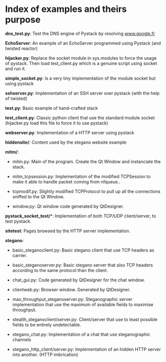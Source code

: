 Index of examples and theirs purpose
====================================

**dns_test.py**: Test the DNS engine of Pystack by resolving www.google.fr

**EchoServer**: An example of an EchoServer programmed using Pystack (and twisted reactor)

**hijacker.py**: Replace the socket module in sys.modules to force the usage of pystack. Then load test_client.py which is a genuine script using socket and run it.

**simple_socket.py**: Is a very tiny implementation of the module socket but using pystack

**sshserver.py**: Implementation of an SSH server over pystack (with the help of twisted)

**test.py**: Basic example of hand-crafted stack

**test_client.py**: Classic python client that use the standard module socket (hijacker.py load this file to force it to use pystack)

**webserver.py**: Implementation of a HTTP server using pystack

**hiddensite/**: Content used by the stegano website example

**mitm/**:

* mitm.py: Main of the program. Create the Qt Window and instanciate the stack.

* mitm_tcpsession.py: Implementation of the modified TCPSession to make it able to handle packet coming from nfqueue..

* tcpmodif.py: Slightly modified TCPProtocol to pull up all the connections sniffed to the Qt Window.

* window.py: Qt window code generated by QtDesigner.

**pystack_socket_test/***: Implementation of both TCP/UDP client/server, to test pystack.

**sitetest**: Pages browsed by the HTTP server implementation.

**stegano**:

* basic_steganoclient.py: Basic stegano client that use TCP headers as carrier.

* basic_steganoserver.py: Basic stegano server that also TCP headers according to the same protocol than the client.

* chat_gui.py: Code generated by QtDesigner for the chat window.

* clientweb.py: Browser window. Generated by QtDesigner.

* max_throughput_steganoserver.py: Steganographic server implementation that use the maximum of available fields to maximise throughput.

* stealth_steganoclient/server.py: Client/server that use to least possible fields to be entirely undetectable.

* stegano_chat.py: Implementation of a chat that use steganographic channels

* stegano_http_client/server.py: Implementation of an hidden HTTP server into another. (HTTP imbrication)